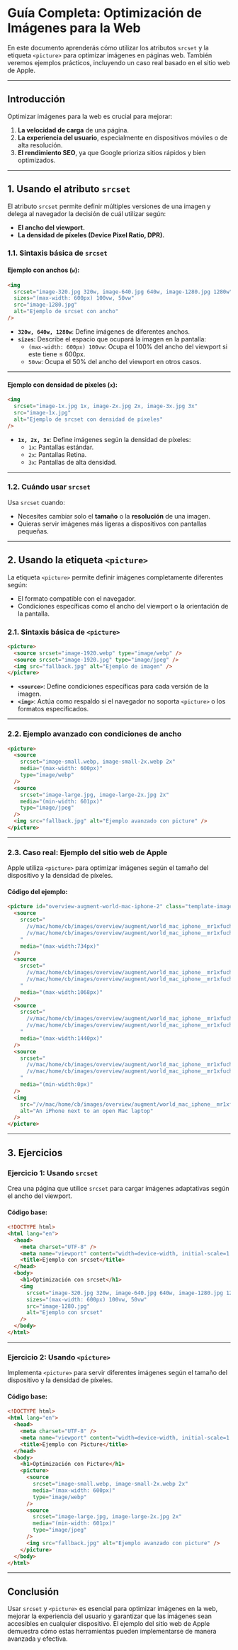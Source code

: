 # Guía Completa: Optimización de Imágenes para la Web

En este documento aprenderás cómo utilizar los atributos `srcset` y la etiqueta `<picture>` para optimizar imágenes en páginas web. También veremos ejemplos prácticos, incluyendo un caso real basado en el sitio web de Apple.

---

## **Introducción**

Optimizar imágenes para la web es crucial para mejorar:

1. **La velocidad de carga** de una página.
2. **La experiencia del usuario**, especialmente en dispositivos móviles o de alta resolución.
3. **El rendimiento SEO**, ya que Google prioriza sitios rápidos y bien optimizados.

---

## **1. Usando el atributo `srcset`**

El atributo `srcset` permite definir múltiples versiones de una imagen y delega al navegador la decisión de cuál utilizar según:

- **El ancho del viewport.**
- **La densidad de píxeles (Device Pixel Ratio, DPR).**

### **1.1. Sintaxis básica de `srcset`**

#### Ejemplo con anchos (`w`):

```html
<img
  srcset="image-320.jpg 320w, image-640.jpg 640w, image-1280.jpg 1280w"
  sizes="(max-width: 600px) 100vw, 50vw"
  src="image-1280.jpg"
  alt="Ejemplo de srcset con ancho"
/>
```

- **`320w, 640w, 1280w`**: Define imágenes de diferentes anchos.
- **`sizes`**: Describe el espacio que ocupará la imagen en la pantalla:
  - `(max-width: 600px) 100vw`: Ocupa el 100% del ancho del viewport si este tiene ≤ 600px.
  - `50vw`: Ocupa el 50% del ancho del viewport en otros casos.

---

#### Ejemplo con densidad de píxeles (`x`):

```html
<img
  srcset="image-1x.jpg 1x, image-2x.jpg 2x, image-3x.jpg 3x"
  src="image-1x.jpg"
  alt="Ejemplo de srcset con densidad de píxeles"
/>
```

- **`1x, 2x, 3x`**: Define imágenes según la densidad de píxeles:
  - `1x`: Pantallas estándar.
  - `2x`: Pantallas Retina.
  - `3x`: Pantallas de alta densidad.

---

### **1.2. Cuándo usar `srcset`**

Usa `srcset` cuando:

- Necesites cambiar solo el **tamaño** o la **resolución** de una imagen.
- Quieras servir imágenes más ligeras a dispositivos con pantallas pequeñas.

---

## **2. Usando la etiqueta `<picture>`**

La etiqueta `<picture>` permite definir imágenes completamente diferentes según:

- El formato compatible con el navegador.
- Condiciones específicas como el ancho del viewport o la orientación de la pantalla.

### **2.1. Sintaxis básica de `<picture>`**

```html
<picture>
  <source srcset="image-1920.webp" type="image/webp" />
  <source srcset="image-1920.jpg" type="image/jpeg" />
  <img src="fallback.jpg" alt="Ejemplo de imagen" />
</picture>
```

- **`<source>`**: Define condiciones específicas para cada versión de la imagen.
- **`<img>`**: Actúa como respaldo si el navegador no soporta `<picture>` o los formatos especificados.

---

### **2.2. Ejemplo avanzado con condiciones de ancho**

```html
<picture>
  <source
    srcset="image-small.webp, image-small-2x.webp 2x"
    media="(max-width: 600px)"
    type="image/webp"
  />
  <source
    srcset="image-large.jpg, image-large-2x.jpg 2x"
    media="(min-width: 601px)"
    type="image/jpeg"
  />
  <img src="fallback.jpg" alt="Ejemplo avanzado con picture" />
</picture>
```

---

### **2.3. Caso real: Ejemplo del sitio web de Apple**

Apple utiliza `<picture>` para optimizar imágenes según el tamaño del dispositivo y la densidad de píxeles.

#### Código del ejemplo:

```html
<picture id="overview-augment-world-mac-iphone-2" class="template-image-large">
  <source
    srcset="
      /v/mac/home/cb/images/overview/augment/world_mac_iphone__mr1xfuchl56e_small.jpg,
      /v/mac/home/cb/images/overview/augment/world_mac_iphone__mr1xfuchl56e_small_2x.jpg 2x
    "
    media="(max-width:734px)"
  />
  <source
    srcset="
      /v/mac/home/cb/images/overview/augment/world_mac_iphone__mr1xfuchl56e_medium.jpg,
      /v/mac/home/cb/images/overview/augment/world_mac_iphone__mr1xfuchl56e_medium_2x.jpg 2x
    "
    media="(max-width:1068px)"
  />
  <source
    srcset="
      /v/mac/home/cb/images/overview/augment/world_mac_iphone__mr1xfuchl56e_large.jpg,
      /v/mac/home/cb/images/overview/augment/world_mac_iphone__mr1xfuchl56e_large_2x.jpg 2x
    "
    media="(max-width:1440px)"
  />
  <source
    srcset="
      /v/mac/home/cb/images/overview/augment/world_mac_iphone__mr1xfuchl56e_xlarge.jpg,
      /v/mac/home/cb/images/overview/augment/world_mac_iphone__mr1xfuchl56e_xlarge_2x.jpg 2x
    "
    media="(min-width:0px)"
  />
  <img
    src="/v/mac/home/cb/images/overview/augment/world_mac_iphone__mr1xfuchl56e_xlarge.jpg"
    alt="An iPhone next to an open Mac laptop"
  />
</picture>
```

---

## **3. Ejercicios**

### **Ejercicio 1: Usando `srcset`**

Crea una página que utilice `srcset` para cargar imágenes adaptativas según el ancho del viewport.

#### Código base:

```html
<!DOCTYPE html>
<html lang="en">
  <head>
    <meta charset="UTF-8" />
    <meta name="viewport" content="width=device-width, initial-scale=1.0" />
    <title>Ejemplo con srcset</title>
  </head>
  <body>
    <h1>Optimización con srcset</h1>
    <img
      srcset="image-320.jpg 320w, image-640.jpg 640w, image-1280.jpg 1280w"
      sizes="(max-width: 600px) 100vw, 50vw"
      src="image-1280.jpg"
      alt="Ejemplo con srcset"
    />
  </body>
</html>
```

---

### **Ejercicio 2: Usando `<picture>`**

Implementa `<picture>` para servir diferentes imágenes según el tamaño del dispositivo y la densidad de píxeles.

#### Código base:

```html
<!DOCTYPE html>
<html lang="en">
  <head>
    <meta charset="UTF-8" />
    <meta name="viewport" content="width=device-width, initial-scale=1.0" />
    <title>Ejemplo con Picture</title>
  </head>
  <body>
    <h1>Optimización con Picture</h1>
    <picture>
      <source
        srcset="image-small.webp, image-small-2x.webp 2x"
        media="(max-width: 600px)"
        type="image/webp"
      />
      <source
        srcset="image-large.jpg, image-large-2x.jpg 2x"
        media="(min-width: 601px)"
        type="image/jpeg"
      />
      <img src="fallback.jpg" alt="Ejemplo avanzado con picture" />
    </picture>
  </body>
</html>
```

---

## **Conclusión**

Usar `srcset` y `<picture>` es esencial para optimizar imágenes en la web, mejorar la experiencia del usuario y garantizar que las imágenes sean accesibles en cualquier dispositivo. El ejemplo del sitio web de Apple demuestra cómo estas herramientas pueden implementarse de manera avanzada y efectiva.
